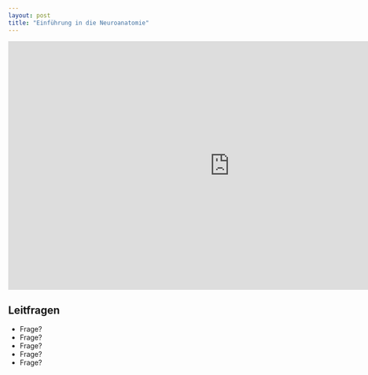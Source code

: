 ```yaml
---
layout: post
title: "Einführung in die Neuroanatomie"
---
```

<center>
<iframe src="https://player.vimeo.com/video/160987632#t=0m5s?title=0&byline=0&portrait=0" width="900" height="505" frameborder="0" webkitallowfullscreen mozallowfullscreen allowfullscreen></iframe>
</center>

## Leitfragen
- Frage?
- Frage?
- Frage?
- Frage?
- Frage?

